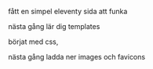 fått en simpel eleventy sida att funka


nästa gång lär dig templates

börjat med css, 

nästa gång ladda ner images och favicons